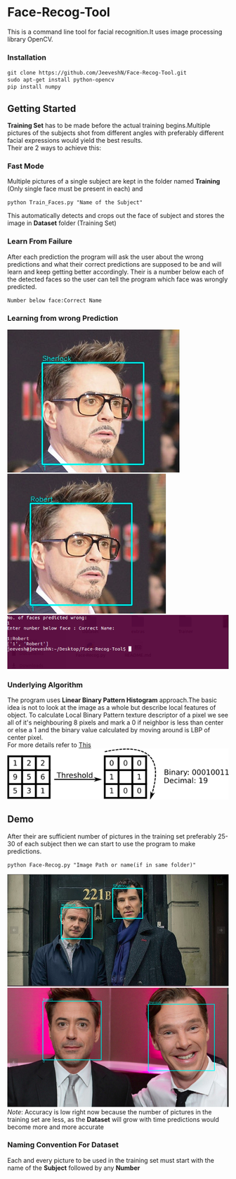 # Face-Recog-Tool
This is a command line tool for facial recognition.It uses image processing library OpenCV.

### Installation
```
git clone https://github.com/JeeveshN/Face-Recog-Tool.git
sudo apt-get install python-opencv
pip install numpy
```
## Getting Started
**Training Set** has to be made before the actual training begins.Multiple pictures of the subjects shot from different angles with preferably different facial expressions would yield the best results.   
Their are 2 ways to achieve this:  
### Fast Mode
Multiple pictures of a single subject are kept in the folder named **Training** (Only single face must be present in each) and 
```
python Train_Faces.py "Name of the Subject"
```
This automatically detects and crops out the face of subject and stores the image in **Dataset** folder (Training Set)
### Learn From Failure
After each prediction the program will ask the user about the wrong predictions and what their correct predictions are supposed to be and will learn and keep getting better accordingly.
Their is a number below each of the detected faces so the user can tell the program which face was wrongly predicted. 
```
Number below face:Correct Name
```
### Learning from wrong Prediction
![](/extras/Selection_017.png?raw=True)   ![](/extras/Selection_019.png?raw=True)  
![](/extras/Selection_018.png?raw=True) 
### Underlying Algorithm
The program uses **Linear Binary Pattern Histogram** approach.The basic idea is not to look at the image as a whole but describe local features of object.
To calculate Local Binary Pattern texture descriptor of a pixel we see all of it's neighbouring 8 pixels and mark a 0 if neighbor is less than center or else a 1 and the binary value calculated by moving around is LBP of center pixel.  
For more details refer to [This](http://docs.opencv.org/2.4/modules/contrib/doc/facerec/facerec_tutorial.html#local-binary-patterns-histograms)   
![](/extras/lbp.png?raw=True)  
## Demo
After their are sufficient number of pictures in the training set preferably 25-30 of each subject then we can start to use the program to make predictions.
```
python Face-Recog.py "Image Path or name(if in same folder)"
```
![](/extras/Selection_016.png?raw=True)
![](/extras/2.png?raw=True )
*Note*: Accuracy is low right now because the number of pictures in the training set are less, as the **Dataset** will grow with time predictions would become more and more accurate 
### Naming Convention For Dataset
Each and every picture to be used in the training set must start with the name of the **Subject** followed by any **Number** 

